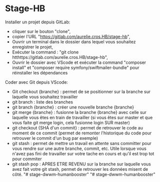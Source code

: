 # Stage-HB

Installer un projet depuis GitLab:
*  cliquer sur le bouton "clone",
*  copier l'URL "https://gitlab.com/aurelie.cros.HB/stage-hb",
*  Ouvrir un terminal dans le dossier dans lequel vous souhaitez enregistrer le projet,
*  Exécuter la command : "git clone htthttps://gitlab.com/aurelie.cros.HB/stage-hb",
*  Ouvrir le dossier avec VScode et exécuter la command "composer install" et "composer require symfony/swiftmailer-bundle" pour réinstaller les dépendances

Coder avec Git depuis VScode:
*  Git checkout {branche} : permet de se positionner sur la branche sur laquelle vous souhaitez travailler
*  git branch : liste des branches
*  git branch {branche} : créer une nouvelle branche {branche}
*  git merge {branche} : fusionne la branche {branche} avec celle sur laquelle vous êtes en train de travailler (si vous êtes sur master et que vous faite git merge login, cela fusionne login SUR master)
*  git checkout {SHA d'un commit} : permet de retrouver le code au moment de ce commit (permet de remonter l'historique du code pour retrouver le commit d'un bug par exemple)
*  git stash : permet de mettre un travail en attente sans committer pour vous rendre sur une autre branche, commit, etc. Utile lorsque vous n'avez pas fini de travailler sur votre tache en cours et qu'il est trop tot pour commiter
*  git stash pop : APRES ETRE REVENU sur la branche sur laquelle vous avez fait votre git stash, permet de retrouver les données misent de côté.
"# stage-dwwm-humanbooster" 
"# stage-dwwm-humanbooster" 
